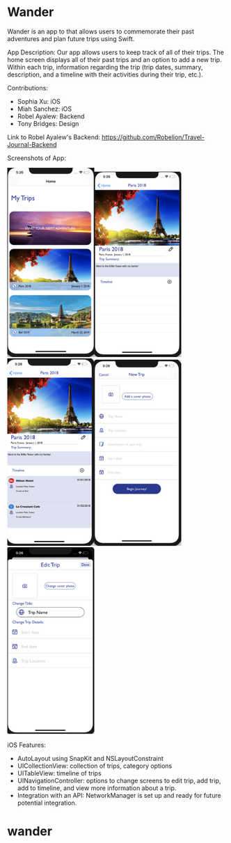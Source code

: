 # Wander
Wander is an app to that allows users to commemorate their past
adventures and plan future trips using Swift.

App Description: Our app allows users to keep track of all of their trips.
The home screen displays all of their past trips and an option to add a new trip. Within each trip, information regarding the trip (trip dates, summary, description, and a timeline with their activities during their trip, etc.).

Contributions:
- Sophia Xu: iOS
- Miah Sanchez: iOS
- Robel Ayalew: Backend
- Tony Bridges: Design

Link to Robel Ayalew's Backend: https://github.com/Robelion/Travel-Journal-Backend

Screenshots of App:


<img src="home_screen.png" width="200"><img src="trip_screen.png" width="200">
<img src="trip_with_timeline.png" width="200"><img src="add_trip.png" width="200">
<img src="edit_trip.png" width="200">


iOS Features:
- AutoLayout using SnapKit and NSLayoutConstraint
- UICollectionView: collection of trips, category options
- UITableView: timeline of trips
- UINavigationController: options to change screens to edit trip, add trip, add to timeline, and view more information about a trip.
- Integration with an API: NetworkManager is set up and ready for future potential integration.

<!-- Link to Screenshot Photos : https://github.com/sophiaxu-code/traveljournal/issues/1 -->
# wander
